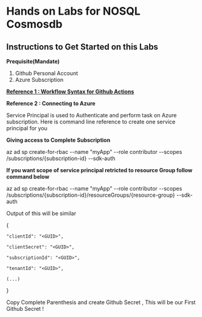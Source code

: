 # Hands on Labs for NOSQL Cosmosdb

##  Instructions to Get Started on this Labs

**Prequisite(Mandate)**
1. Github Personal Account
2. Azure Subscription


**[Reference 1 : Workflow Syntax for Github Actions ](https://docs.github.com/en/free-pro-team@latest/actions/reference/workflow-syntax-for-github-actions)**


**Reference 2 : Connecting to Azure**

Service Principal is used to Authenticate and perform task on Azure subscription.
Here is command line reference to create one service principal for you

**Giving access to Complete Subscription**

az ad sp create-for-rbac --name "myApp" --role contributor --scopes /subscriptions/{subscription-id} --sdk-auth

**If you want scope of service principal retricted to resource Group follow command below**

az ad sp create-for-rbac --name "myApp" --role contributor --scopes /subscriptions/{subscription-id}/resourceGroups/{resource-group} --sdk-auth

Output of this will be similar 


  {
  
    "clientId": "<GUID>",
  
    "clientSecret": "<GUID>",
    
    "subscriptionId": "<GUID>",
    
    "tenantId": "<GUID>",
    
    (...)
    
  }

Copy Complete Parenthesis and create Github Secret , This will be our First Github Secret !
